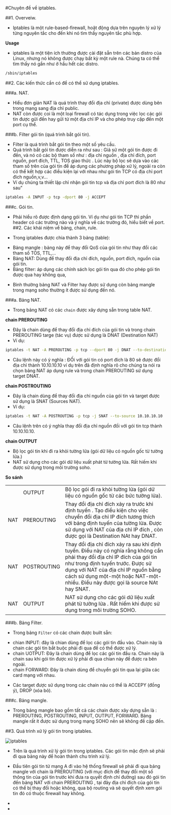 #Chuyên đề về iptables.

##1. Overveiw.

- Iptables là một rule-based-firewall, hoặt động dựa trên nguyên lý xử lý từng nguyên tắc cho đến khi nó tìm thấy nguyên tắc phù hợp.

**Usage**

- iptables là một tiện ích thường được cài đặt sẫn trên các bản distro của Linux, nhưng nó không được chạy bất kỳ một rule nà. Chúng ta có thể tìm thấy nó gần như ở hầu hết các distro.

```sh
/sbin/iptables
```

##2. Các kiến thức cần có để có thể sử dụng iptables.

###a. NAT.

- Hiểu đơn giản NAT là quá trình thay đổi địa chỉ (private) được dùng bên trong mạng sang địa chỉ public.
- NAT còn được coi là một loại firewall có tác dụng trong việc lọc các gói tin được gửi đến hay gửi từ một địa chỉ IP và cho phép truy cập đến một port cụ thể.

###b. Filter gói tin (quá trình bắt gói tin).

- Filter là quá trình bắt gói tin theo một số yêu cầu.
- Quá trình bắt gói tin được diễn ra như sau : Giả sử một gói tin được đi đến, và nó có các bộ tham số như : địa chỉ nguồn , địa chỉ đích, port nguồn, port đích, TTL, TOS giao thức . Lúc này bộ lọc sẽ dựa vào các tham số trên của gói tin để áp dụng các phương pháp xử lý, ngoài ra còn có thể kết hợp các điều kiện lại với nhau như gói tin TCP có địa chỉ port đich nguồn,v,v...
- Ví dụ chúng ta thiết lập chỉ nhận gói tin tcp và địa chỉ port đích là 80 như sau"

```sh
iptables -A INPUT -p tcp -dport 80 -j ACCEPT
```

###c. Gói tin.

- Phải hiểu rõ được định dạng gói tin. Ví dụ như gói tin TCP thì phần header có các trường nào và ý nghĩa về các trường đó, hiểu biết về port.
##2. Các khái niệm về bảng, chain, rule.

- Trong iptables được chia thành 3 bảng (table):
 <ul>
 <li>Bảng mangle : bảng này để thay đổi QoS của gói tin như thay đổi các tham số TOS, TTL,...</li>
 <li>Bảng NAT: Dùng để thay đổi địa chỉ đích, nguồn, port đích, nguồn của gói tin.</li>
 <li>Bảng filter: áp dụng các chính sách lọc gói tin qua đó cho phép gói tin được qua hay không qua,</li>
 </ul>

- Bình thường bảng NAT và Filter hay được sử dụng còn bảng mangle trong mạng soho thường ít được sử dụng đến nó.

###a. Bảng NAT.

- Trong bảng NAT có các `chain` được xây dựng sẵn trong table NAT.

**chain PREROUTING** 

- Đây là chain dùng để thay đổi địa chỉ đích của gói tin và trong chain PREROUTING targe (tác vụ) được sử dụng là DNAT (Destination NAT)
- Ví dụ:

```sh
iptables -t NAT -A PREROUTING -p tcp --dport 80 -j DNAT --to-destination 10.10.10.10:80
```

- Câu lệnh này có ý nghĩa : ĐỐi với gói tin có port đích là 80 sẽ được đổi địa chỉ thành 10.10.10.10 ví dụ trên đã định nghĩa rõ cho chúng ta nói ra chọn bảng NAT áp dụng rule và trong chain PREROUTING sử dụng target DNAT.

**chain POSTROUTING**

- Đây là chain dùng để thay đổi địa chỉ nguồn của gói tin và target được sử dụng là SNAT (Sources NAT).
- Ví dụ:

```sh
iptables -t NAT -A POSTROUTING -p tcp -j SNAT --to-source 10.10.10.10
```

- Câu lệnh trên có ý nghĩa thay đổi địa chỉ nguồn đối với gói tin tcp thành 10.10.10.10.

**chain OUTPUT**

- Bộ lọc gói tin khi đi ra khỏi tường lửa (gói dữ liệu có nguồn gốc từ tường lửa.)
- NAT sử dụng cho các gói dữ liệu xuất phát từ tường lửa. Rất hiếm khi được sử dụng trong môi trường soho.

**So sánh**

 <table>
  <tr>
   <td></td>
   <td>OUTPUT</td>
   <td>Bộ lọc gói đi ra khỏi tường lửa (gói dữ liệu có nguồn gốc từ các bức tường lửa).</td>
  </tr>
  <tr>
   <td>NAT</td>
   <td>PREROUTING</td>
   <td>Thay đổi địa chỉ đích xảy ra trước khi định tuyến . Tạo điều kiện cho việc chuyển đổi địa chỉ IP đích tương thích với bảng định tuyến của tường lửa. Được sử dụng với NAT của địa chỉ IP đích , còn được gọi là Destination NAt hay DNAT.</td>
  </tr>
  <tr>
   <td>NAT</td>
   <td>POSTROUTING</td>
   <td>Thay đổi địa chỉ đích xảy ra sau khi định tuyến. Điều này có nghĩa rằng không cần phải thay đổi địa chỉ IP đích của gói tin như trong định tuyến trước. Được sử dụng với NAT của địa chỉ IP nguồn bằng cách sử dụng một-một hoặc NAT-một-nhiều. Điều này được gọi là source NAt hay SNAT.</td>
  </tr>
  <tr>
   <td>NAT</td>
   <td>OUTPUT</td>
   <td>NAT sử dụng cho các gói dữ liệu xuất phát từ tường lửa . Rất hiếm khi được sử dụng trong môi trường SOHO.</td>
  </tr>
 </table>

###b. Bảng Filter.

- Trong bảng `Filter` có các chain được built sẵn:
 <ul>
 <li>chian INPUT: đây là chian dùng để lọc các gói tin đầu vào. Chain này là chain các gói tin bắt buộc phải đi qua để có thể được xử lý.</li>
 <li>chain UOTPUT: Đây là chain dùng để lọc các gói tin đầu ra. Chain này là chain sau khi gói tin được xử lý phải đi qua chian này để được ra bên ngoài.</li>
 <li>chain FORWARD: Đây là chain dùng để chuyển gói tin qua lại giữa các card mạng với nhau.</li>
 </ul>

- Các target được sử dụng trong các chain nàu có thể là ACCEPY (đồng ý), DROP (xóa bỏ).

###c. Bảng mangle.

- Trong bảng mangle bao gồm tất cả các chain được xây dựng sẵn là : PREROUTING, POSTROUTING, INPUT, OUTPUT, FORWARD. Bảng mangle rất ít được sử dụng trong mạng SOHO nên sẽ không đề cập đến. 

##3. Quá trình xử lý gói tin trong iptables.

![iptables]()

- Trên là quá trình xử lý gói tin trong iptables. Các gói tin mặc định sẽ phải đi qua bảng này để hoàn thành chu trình xử lý.

- Đầu tiên gói tin từ mạng A đi vào hệ thống firewall sẽ phải đi qua bảng mangle với chain là PREROUTING (với mục đích để thay đổi một số thông tin của gói tin trước khi đưa ra quyết định chỉ đường) sau đó gói tin đến bảng NAT với chain PREROUTING , tại đây địa chỉ đích của gói tin có thể bị thay đổi hoặc không, qua bộ routing và sẽ quyết định xem gói tin đó có thuộc firewall hay không.
 <ul>
 <li></li>
 <li></li>
 </ul>